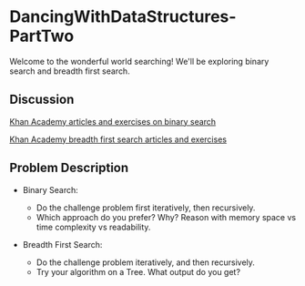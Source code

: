 # DancingWithDataStructures-PartTwo

Welcome to the wonderful world searching! We'll be exploring binary search and breadth first search.

## Discussion

[Khan Academy articles and exercises on binary search](https://www.khanacademy.org/computing/computer-science/algorithms/binary-search/a/binary-search)

[Khan Academy breadth first search articles and exercises](https://www.khanacademy.org/computing/computer-science/algorithms/breadth-first-search/a/breadth-first-search-and-its-uses)

## Problem Description
- Binary Search:
  - Do the challenge problem first iteratively, then recursively.
  - Which approach do you prefer? Why? Reason with memory space vs time complexity vs readability.

- Breadth First Search:
  - Do the challenge problem iteratively, and then recursively.
  - Try your algorithm on a Tree. What output do you get?
